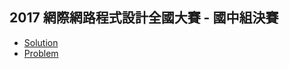 ## 2017 網際網路程式設計全國⼤賽 - 國中組決賽

* [Solution](https://cdn.rawgit.com/551100kk/NPSC-Junior/master/2017-final-junior/solution.html)
* [Problem](https://cdn.rawgit.com/551100kk/NPSC-Junior/master/2017-final-junior/final-junior.pdf)